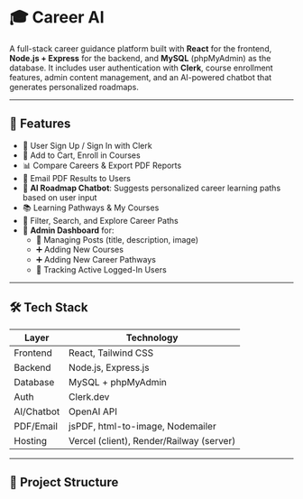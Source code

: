 # 🎓 Career AI

A full-stack career guidance platform built with **React** for the frontend, **Node.js + Express** for the backend, and **MySQL** (phpMyAdmin) as the database. It includes user authentication with **Clerk**, course enrollment features, admin content management, and an AI-powered chatbot that generates personalized roadmaps.

---

## 🚀 Features

- 👤 User Sign Up / Sign In with Clerk
- 🛒 Add to Cart, Enroll in Courses
- 📊 Compare Careers & Export PDF Reports
- 📧 Email PDF Results to Users
- 🤖 **AI Roadmap Chatbot**: Suggests personalized career learning paths based on user input
- 📚 Learning Pathways & My Courses
- 🎯 Filter, Search, and Explore Career Paths
- 🔐 **Admin Dashboard** for:
  - 📝 Managing Posts (title, description, image)
  - ➕ Adding New Courses
  - ➕ Adding New Career Pathways
  - 👥 Tracking Active Logged-In Users

---

## 🛠 Tech Stack

| Layer        | Technology                       |
|--------------|-----------------------------------|
| Frontend     | React, Tailwind CSS               |
| Backend      | Node.js, Express.js               |
| Database     | MySQL + phpMyAdmin                |
| Auth         | Clerk.dev                         |
| AI/Chatbot   | OpenAI API                        |
| PDF/Email    | jsPDF, html-to-image, Nodemailer  |
| Hosting      | Vercel (client), Render/Railway (server) |

---

## 📁 Project Structure

